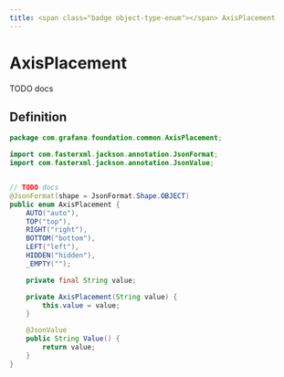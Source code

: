 ```yaml
---
title: <span class="badge object-type-enum"></span> AxisPlacement
---
```

# <span class="badge object-type-enum"></span> AxisPlacement

TODO docs

## Definition

```java
package com.grafana.foundation.common.AxisPlacement;

import com.fasterxml.jackson.annotation.JsonFormat;
import com.fasterxml.jackson.annotation.JsonValue;


// TODO docs
@JsonFormat(shape = JsonFormat.Shape.OBJECT)
public enum AxisPlacement {
    AUTO("auto"),
    TOP("top"),
    RIGHT("right"),
    BOTTOM("bottom"),
    LEFT("left"),
    HIDDEN("hidden"),
    _EMPTY("");

    private final String value;

    private AxisPlacement(String value) {
        this.value = value;
    }

    @JsonValue
    public String Value() {
        return value;
    }
}

```
